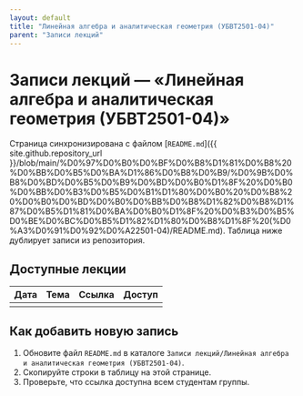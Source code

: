 ```yaml
---
layout: default
title: "Линейная алгебра и аналитическая геометрия (УБВТ2501-04)"
parent: "Записи лекций"
---
```


# Записи лекций — «Линейная алгебра и аналитическая геометрия (УБВТ2501-04)»

Страница синхронизирована с файлом [`README.md`]({{ site.github.repository_url }}/blob/main/%D0%97%D0%B0%D0%BF%D0%B8%D1%81%D0%B8%20%D0%BB%D0%B5%D0%BA%D1%86%D0%B8%D0%B9/%D0%9B%D0%B8%D0%BD%D0%B5%D0%B9%D0%BD%D0%B0%D1%8F%20%D0%B0%D0%BB%D0%B3%D0%B5%D0%B1%D1%80%D0%B0%20%D0%B8%20%D0%B0%D0%BD%D0%B0%D0%BB%D0%B8%D1%82%D0%B8%D1%87%D0%B5%D1%81%D0%BA%D0%B0%D1%8F%20%D0%B3%D0%B5%D0%BE%D0%BC%D0%B5%D1%82%D1%80%D0%B8%D1%8F%20(%D0%A3%D0%91%D0%92%D0%A22501-04)/README.md). Таблица ниже дублирует записи из репозитория.

## Доступные лекции

| Дата | Тема | Ссылка | Доступ |
| ---- | ---- | ------ | ------ |
|      |      |        |        |

## Как добавить новую запись

1. Обновите файл `README.md` в каталоге `Записи лекций/Линейная алгебра и аналитическая геометрия (УБВТ2501-04)`.
2. Скопируйте строки в таблицу на этой странице.
3. Проверьте, что ссылка доступна всем студентам группы.
